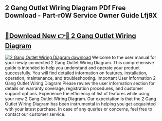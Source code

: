 ## 2 Gang Outlet Wiring Diagram PDf Free Download - Part-r0W Service Owner Guide Lfj9X

# <h2><a href="http://dfm8yk.blite.top/?on=2+Gang+Outlet+Wiring+Diagram">🔗Download New 👉🔴 2 Gang Outlet Wiring Diagram</a></h2>

[![2 Gang Outlet Wiring Diagram download](https://i.imgur.com/lujVjoI.png)](http://dfm8yk.blite.top/?on=2+Gang+Outlet+Wiring+Diagram)
Welcome to the user manual for your newly connected 2 Gang Outlet Wiring Diagram. This comprehensive guide is intended to help you understand and operate your product successfully. You will find detailed information on features, installation, operation, maintenance, and troubleshooting. Important User Information 2 Gang Outlet Wiring Diagram Please review the user information section for details on warranty coverage, registration procedures, and customer support options. Experience the efficiency of list of features while using your new 2 Gang Outlet Wiring Diagram. Our expectation is that the 2 Gang Outlet Wiring Diagram has been instrumental in helping you get acquainted with your latest purchase. In case of any queries or concerns, feel free to contact our customer service.
